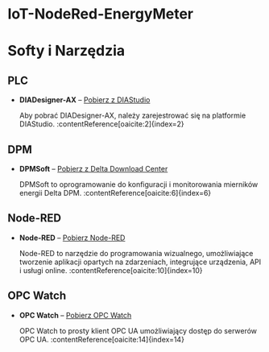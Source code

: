 # IoT-NodeRed-EnergyMeter

# Softy i Narzędzia

## PLC

- **DIADesigner-AX** – [Pobierz z DIAStudio](https://diastudio.deltaww.com/)

  Aby pobrać DIADesigner-AX, należy zarejestrować się na platformie DIAStudio. :contentReference[oaicite:2]{index=2}

## DPM

- **DPMSoft** – [Pobierz z Delta Download Center](https://downloadcenter.deltaww.com/en-US/DownloadCenter?CID=06&downloadID=DPM-D520I&itemID=060404&sort_dir=DESC&sort_expr=cdate&v=1)

  DPMSoft to oprogramowanie do konfiguracji i monitorowania mierników energii Delta DPM. :contentReference[oaicite:6]{index=6}

## Node-RED

- **Node-RED** – [Pobierz Node-RED](https://nodered.org/docs/getting-started/)

  Node-RED to narzędzie do programowania wizualnego, umożliwiające tworzenie aplikacji opartych na zdarzeniach, integrujące urządzenia, API i usługi online. :contentReference[oaicite:10]{index=10}

## OPC Watch

- **OPC Watch** – [Pobierz OPC Watch](https://docs.traeger.de/en/software/sdk/opc-ua/net#download)

  OPC Watch to prosty klient OPC UA umożliwiający dostęp do serwerów OPC UA. :contentReference[oaicite:14]{index=14}


